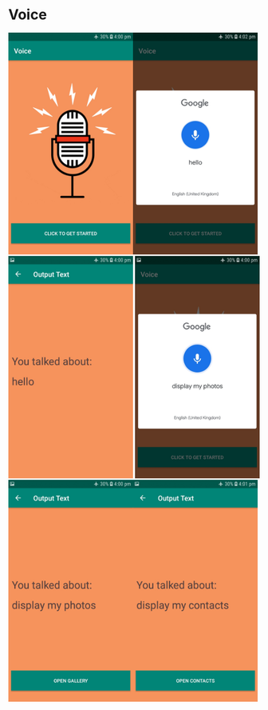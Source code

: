 # Voice
<img src="screenshots/Screenshot_1.jpg" width="250"/><img src="screenshots/Screenshot_2.jpg" width="250"/><img src="screenshots/Screenshot_3.jpg" width="250"/>
<img src="screenshots/Screenshot_4.jpg" width="250"/><img src="screenshots/Screenshot_5.jpg" width="250"/><img src="screenshots/Screenshot_6.jpg" width="250"/>

